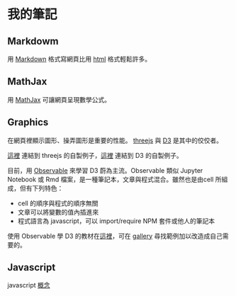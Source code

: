 # 我的筆記

## Markdowm
  
用 [Markdown](./markdown/markdown.md) 格式寫網頁比用 [html](https://www.w3schools.com/html/) 格式輕鬆許多。

## MathJax

用 [MathJax](./mathjax/mathjax.md) 可讓網頁呈現數學公式。

## Graphics

在網頁裡顯示圖形、操弄圖形是重要的性能。
[threejs](https://threejs.org/) 與 [D3](https://d3js.org/) 是其中的佼佼者。


[這裡](./graphics/three.md) 連結到 threejs 的自製例子，[這裡](./graphics/d3.md) 連結到 D3 的自製例子。

目前，用 [Observable](https://observablehq.com/) 來學習 D3 蔚為主流。Observable 類似 Jupyter Notebook 或 Rmd 檔案，是一種筆記本，文章與程式混合。雖然也是由cell 所組成，但有下列特色：
* cell 的順序與程式的順序無關
* 文章可以將變數的值內插進來
* 程式語言為 javascript，可以 import/require NPM 套件或他人的筆記本

使用 Observable 學 D3 的教材在[這裡](https://observablehq.com/@d3/learn-d3)，可在
 [gallery](https://observablehq.com/@d3/gallery) 尋找範例加以改造成自己需要的。 

## Javascript

javascript [概念](./javascript/javascriptconcepts.md)

